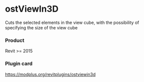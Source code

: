 # ostViewIn3D
Cuts the selected elements in the view cube, with the possibility of specifying the size of the view cube
### Product ###
Revit >= 2015
### Plugin card ###
https://modplus.org/revitplugins/ostviewin3d
